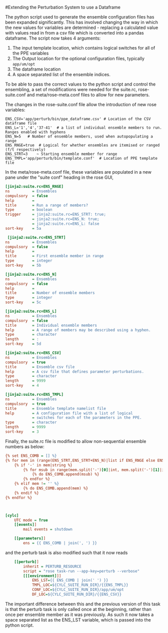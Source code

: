 #Extending the Perturbation System to use a Dataframe

The python script used to generate the ensemble configuration files has been expanded significantly. This has involved changing the way in which the new values for variables are determined - replacing a calculated value with values read in from a csv file which is converted into a pandas dataframe. The script now takes 4 arguments:
1. The input template location, which contains logical switches for all of the PPE variables
2. The Output location for the optional configuration files, typically `app/um/opt`
3. The dataframe location
4. A space separated list of the ensemble indices.

To be able to pass the correct values to the python script and control the ensembling, a set of modifications were needed for the suite.rc, rose-suite.conf and meta/rose-meta.conf files to allow for new parameters.

The changes in the rose-suite.conf file allow the introduction of new rose variables:
```
ENS_CSV='app/perturb/bin/ppe_dataframe.csv' # Location of the CSV dataframe file
ENS_L='1','4','37-41'  # a list of individual ensemble members to run. Ranges enabled with hyphens
ENS_N=5   # Number of ensemble members, used when autopopulating a range
ENS_RNGE=true  # Logical for whether ensembles are itemised or ranged (f/t respectively)
ENS_STRT=3    ~ Starting ensemble member for range
ENS_TMPL='app/perturb/bin/template.conf'  # Location of PPE template file
```
In the meta/rose-meta.conf file, these variables are populated in a new pane under the "suite conf" heading in the rose GUI,

```ini
[jinja2:suite.rc=ENS_RNGE]
ns          = Ensembles
compulsory  = false
help        =
title       = Run a range of members?
type        = boolean
trigger     = jinja2:suite.rc=ENS_STRT: true;
            = jinja2:suite.rc=ENS_N: true;
            = jinja2:suite.rc=ENS_L: false
sort-key    = 5a

 [jinja2:suite.rc=ENS_STRT]
ns          = Ensembles
compulsory  = false
help        =
title       = First ensemble member in range
type        = integer
sort-key    = 5b

[jinja2:suite.rc=ENS_N]
ns          = Ensembles
compulsory  = false
help        =
title       = Number of ensemble members
type        = integer
sort-key    = 5c

[jinja2:suite.rc=ENS_L]
ns          = Ensembles
compulsory  = false
title       = Individual ensemble members
help        = A range of members may be described using a hyphen.
type        = character
length      = :
sort-key    = 5d

[jinja2:suite.rc=ENS_CSV]
ns          = Ensembles
compulsory  = true
title       = Ensemble csv file
help        = A csv file that defines parameter perturbations.
type        = character
length      = 9999
sort-key    = 4

[jinja2:suite.rc=ENS_TMPL]
ns          = Ensembles
compulsory  = true
title       = Ensemble template namelist file
help        = A configuration file with a list of logical
            = switches for each of the parameters in the PPE.
type        = character
length      = 9999
sort-key    = 3
```

Finally, the suite.rc file is modified to allow non-sequential ensemble numbers as below:
```ini
{% set ENS_COMB = [] %}
{% for mem in (range(ENS_STRT,ENS_STRT+ENS_N)|list if ENS_RNGE else ENS_L) %}
    {% if '-' in mem|string %}
        {% for msub in range(mem.split('-')[0]|int, mem.split('-')[1]|int+1) %}
            {% do ENS_COMB.append(msub) %}
        {% endfor %}
    {% elif mem != '' %}
        {% do ENS_COMB.append(mem) %}
    {% endif %}
{% endfor %}



[cylc]
    UTC mode = True
    [[events]]
        mail events = shutdown

    [[parameters]]
        ens = {{ ENS_COMB | join(', ') }}
```
and the perturb task is also modified such that it now reads
```ini
    [[perturb]]
        inherit = PERTURB_RESOURCE
        script = "rose task-run --app-key=perturb --verbose"
        [[[environment]]]
            ENS_LST={{ ENS_COMB | join(' ') }}
            TMPL_LOC=${CYLC_SUITE_RUN_DIR}/{{ENS_TMPL}}
            CONF_LOC=${CYLC_SUITE_RUN_DIR}/app/um/opt
            DF_LOC=${CYLC_SUITE_RUN_DIR}/{{ENS_CSV}}
```

The important difference between this and the previous version of this task is that the perturb task is only called once at the beginning, rather than once per ensemble member as it was previously. As such it now takes a space separated list as the ENS_LST variable, which is passed into the python script.
